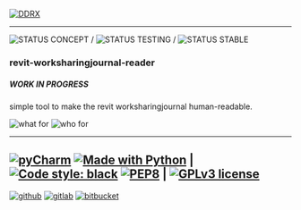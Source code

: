 [![DDRX](https://img.shields.io/badge/DD-RX-333?style=for-the-badge)](https://ddrx.ch)
***
![STATUS CONCEPT](https://img.shields.io/badge/STATUS-CONCEPT-critical?style=flat-square&logo=koding&logoColor=white) / ![STATUS TESTING](https://img.shields.io/badge/STATUS-TESTING-orange?style=flat-square&logo=koding&logoColor=white) / ![STATUS STABLE](https://img.shields.io/badge/STATUS-STABLE-green?style=flat-square&logo=koding&logoColor=white)


### revit-worksharingjournal-reader

##### WORK IN PROGRESS

simple tool to make the revit worksharingjournal human-readable.

![what for](https://img.shields.io/badge/use_with-Revit-yellow?style=flat-square&logo=ipfs&logoColor=white)
![who for](https://img.shields.io/badge/user-BIM--Manager-yellow?style=flat-square&logo=tapas&logoColor=white)


___
[![pyCharm](https://img.shields.io/badge/IDE-pyCharm-yellowgreen?style=flat-square&logo=jetbrains&logoColor=white)](https://www.jetbrains.com/pycharm/) [![Made with Python](https://img.shields.io/badge/made%20with-python-yellowgreen.svg?style=flat-square&logo=python&logoColor=white)](https://www.python.org/) | [![Code style: black](https://img.shields.io/badge/code%20style-black-000000.svg?style=flat-square&logo=styled-components&logoColor=white)](https://github.com/psf/black) [![PEP8](https://img.shields.io/badge/code%20style-pep8-black.svg?style=flat-square&logo=styled-components&logoColor=white)](https://www.python.org/dev/peps/pep-0008/) | [![GPLv3 license](https://img.shields.io/badge/License-GPLv3-blue.svg?style=flat-square&logo=gnu&logoColor=white)](https://www.gnu.org/licenses/gpl-3.0.en.html)
---
[![github](https://img.shields.io/badge/git-hub-lightgrey?style=flat-square&logo=GitHub&logoColor=white)](https://foobar) [![gitlab](https://img.shields.io/badge/git-lab-lightgrey?style=flat-square&logo=GitLab&logoColor=white)](https://git.ddrx.ch) [![bitbucket](https://img.shields.io/badge/bit-bucket-lightgrey?style=flat-square&logo=Bitbucket&logoColor=white)](https://bitbucket.org/%7B447fac70-6865-48c1-9f3c-d3f45dea8388%7D/)
